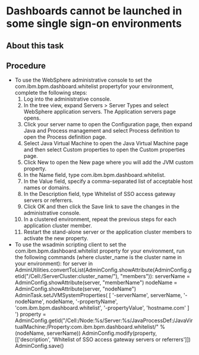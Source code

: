 # Dashboards cannot be launched in some single sign-on environments

## About this task

## Procedure

- To use the WebSphere administrative console to set the com.ibm.bpm.dashboard.whitelist propertyfor your environment, complete the following steps:
    1. Log into the administrative console.
    2. In the tree view, expand Servers > Server
Types  and select WebSphere application
servers. The Application servers page opens.
    3. Click your server name to open the Configuration page, then expand Java
and Process management and select Process definition to
open the Process definition page.
    4. Select Java Virtual Machine to open the
Java Virtual Machine page and then select Custom properties to
open the Custom properties page.
    5. Click New to open the New page where you
will add the JVM custom property.
    6. In the Name field, type com.ibm.bpm.dashboard.whitelist.
    7. In the Value field, specify a comma-separated
list of acceptable host names or domains.
    8. In the Description field, type Whitelist
of SSO access gateway servers or referrers.
    9. Click OK and then click the Save link
to save the changes in the administrative console.
    10. In a clustered environment, repeat the previous steps for each
application cluster member.
    11. Restart the stand-alone server or the application cluster members
to activate the new property.
- To use the wsadmin scripting client to set the com.ibm.bpm.dashboard.whitelist property
for your environment, run the following commands (where cluster\_name is
the cluster name in your environment): for server in AdminUtilities.convertToList(AdminConfig.showAttribute(AdminConfig.getid("/Cell:/ServerCluster:cluster\_name/"), "members")):
    serverName = AdminConfig.showAttribute(server, "memberName")
    nodeName = AdminConfig.showAttribute(server, "nodeName")
    AdminTask.setJVMSystemProperties( [ '-serverName', serverName, '-nodeName', nodeName, '-propertyName', 'com.ibm.bpm.dashboard.whitelist', '-propertyValue', 'hostname.com' ] ')
    property = AdminConfig.getid("/Cell:/Node:%s/Server:%s/JavaProcessDef:/JavaVirtualMachine:/Property:com.ibm.bpm.dashboard.whitelist/" % (nodeName, serverName))
    AdminConfig.modify(property, [['description', 'Whitelist of SSO access gateway servers or referrers']])
AdminConfig.save()
